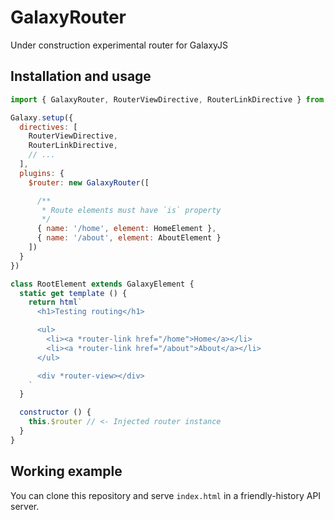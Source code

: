 # GalaxyRouter

  Under construction experimental router for GalaxyJS

## Installation and usage

```js
import { GalaxyRouter, RouterViewDirective, RouterLinkDirective } from 'https://cdn.jsdelivr.net/gh/aeroxmotion/GalaxyRouter/src/index.js'

Galaxy.setup({
  directives: [
    RouterViewDirective,
    RouterLinkDirective,
    // ...
  ],
  plugins: {
    $router: new GalaxyRouter([

      /**
       * Route elements must have `is` property
       */
      { name: '/home', element: HomeElement },
      { name: '/about', element: AboutElement }
    ])
  }
})
```

```js
class RootElement extends GalaxyElement {
  static get template () {
    return html`
      <h1>Testing routing</h1>

      <ul>
        <li><a *router-link href="/home">Home</a></li>
        <li><a *router-link href="/about">About</a></li>
      </ul>

      <div *router-view></div>
    `
  }

  constructor () {
    this.$router // <- Injected router instance
  }
}
```

## Working example

  You can clone this repository and serve `index.html` in a friendly-history API server.
